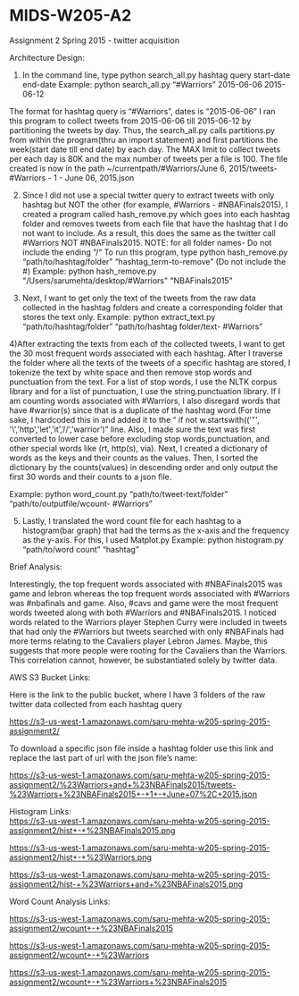 # MIDS-W205-A2
Assignment 2 Spring 2015 - twitter acquisition

Architecture Design:

1) In the command line, type python search_all.py hashtag query start-date end-date 
Example: python search_all.py “#Warriors”  2015-06-06 2015-06-12

The format for hashtag query is “#Warriors”, dates is “2015-06-06”
I ran this program to collect tweets from 2015-06-06 till 2015-06-12 by partitioning the tweets by day. Thus, the search_all.py calls partitions.py from within the program(thru an import statement) and first partitions the week(start date till end date) by each day. The MAX limit to collect tweets per each day is 80K and the max number of tweets per a file is 100.
The file created is now in the path ~/currentpath/#Warriors/June 6, 2015/tweets-#Warriors - 1 - June 06, 2015.json

2) Since I did not use a special twitter query to extract tweets with only hashtag but NOT the other (for example, #Warriors - #NBAFinals2015), I created a program called hash_remove.py which goes into each hashtag folder and removes tweets from each file that have the hashtag that I do not want to include. As a result, this does the same as the twitter call #Warriors NOT #NBAFinals2015. NOTE: for all folder names- Do not include the ending “/“
To run this program, type python hash_remove.py “path/to/hashtag/folder” “hashtag_term-to-remove” (Do not include the #)
Example: python hash_remove.py "/Users/sarumehta/desktop/#Warriors" "NBAFinals2015"


3) Next, I want to get only the text of the tweets from the raw data collected in the hashtag folders and create a corresponding folder that stores the text only.
Example: python extract_text.py “path/to/hashtag/folder”  “path/to/hashtag folder/text- #Warriors”

4)After extracting the texts from each of the collected tweets, I want to get the 30 most frequent words associated with each hashtag. After I traverse the folder where all the texts of the tweets of a specific hashtag are stored, I tokenize the text by white space and then remove stop words and punctuation from the text. For a list of stop words, I use the NLTK corpus library and for a list of punctuation, I use the string.punctuation library. If I am counting words associated with #Warriors, I also disregard words that have #warrior(s) since that is a duplicate of the hashtag word.(For time sake, I hardcoded this in and added it to the “ if not w.startswith(('\"', '\\','http','let','it’,’//‘,’warrior’)” line. Also, I made sure the text was first converted to lower case before excluding stop words,punctuation, and other special words like (rt, http(s), via). Next, I created a dictionary of words as the keys and their counts as the values. Then, I sorted the dictionary by the counts(values) in descending order and only output the first 30 words and their counts to a json file.

Example: python word_count.py “path/to/tweet-text/folder” “path/to/outputfile/wcount- #Warriors”

5) Lastly, I translated the word count file for each hashtag to a histogram(bar graph) that had the terms as the x-axis and the frequency as the y-axis. For this, I used Matplot.py 
Example: python histogram.py “path/to/word count” “hashtag” 

Brief Analysis:

Interestingly, the top frequent words associated with #NBAFinals2015 was game and lebron whereas the top frequent words associated with #Warriors was #nbafinals and game. Also, #cavs and game were the most frequent words tweeted along with both #Warriors and #NBAFinals2015. I noticed words related to the Warriors player Stephen Curry were included in tweets that had only the #Warriors but tweets searched with only #NBAFinals had more terms relating to the Cavaliers player Lebron James. Maybe, this suggests that more people were rooting for the Cavaliers than the Warriors. This correlation cannot, however, be substantiated solely by twitter data.

AWS S3 Bucket Links:

Here is the link to the public bucket, where I have 3 folders of the raw twitter data collected from each hashtag query

https://s3-us-west-1.amazonaws.com/saru-mehta-w205-spring-2015-assignment2/

To download a specific json file inside a hashtag folder use this link and replace the last part of url with the json file’s name:

https://s3-us-west-1.amazonaws.com/saru-mehta-w205-spring-2015-assignment2/%23Warriors+and+%23NBAFinals2015/tweets-%23Warriors+%23NBAFinals2015+-+1+-+June+07%2C+2015.json


Histogram Links:	
https://s3-us-west-1.amazonaws.com/saru-mehta-w205-spring-2015-assignment2/hist+-+%23NBAFinals2015.png

https://s3-us-west-1.amazonaws.com/saru-mehta-w205-spring-2015-assignment2/hist+-+%23Warriors.png

https://s3-us-west-1.amazonaws.com/saru-mehta-w205-spring-2015-assignment2/hist-+%23Warriors+and+%23NBAFinals2015.png

Word Count Analysis Links:

https://s3-us-west-1.amazonaws.com/saru-mehta-w205-spring-2015-assignment2/wcount+-+%23NBAFinals2015

https://s3-us-west-1.amazonaws.com/saru-mehta-w205-spring-2015-assignment2/wcount+-+%23Warriors

https://s3-us-west-1.amazonaws.com/saru-mehta-w205-spring-2015-assignment2/wcount+-+%23Warriors+%23NBAFinals2015
